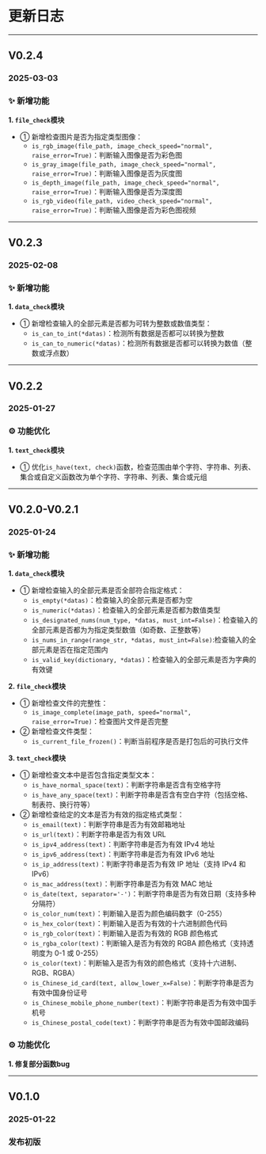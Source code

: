 # 更新日志

---

## V0.2.4

### 2025-03-03

### ✨ 新增功能

**1. `file_check`模块**  
- ① 新增检查图片是否为指定类型图像：
    - `is_rgb_image(file_path, image_check_speed="normal", raise_error=True)`：判断输入图像是否为彩色图
    - `is_gray_image(file_path, image_check_speed="normal", raise_error=True)`：判断输入图像是否为灰度图
    - `is_depth_image(file_path, image_check_speed="normal", raise_error=True)`：判断输入图像是否为深度图
    - `is_rgb_video(file_path, video_check_speed="normal", raise_error=True)`：判断输入图像是否为彩色图视频

---

## V0.2.3

### 2025-02-08

### ✨ 新增功能

**1. `data_check`模块**  
- ① 新增检查输入的全部元素是否都为可转为整数或数值类型：
    - `is_can_to_int(*datas)`：检测所有数据是否都可以转换为整数
    - `is_can_to_numeric(*datas)`：检测所有数据是否都可以转换为数值（整数或浮点数）

---

## V0.2.2

### 2025-01-27

### ⚙️ 功能优化

**1. `text_check`模块**  
- ① 优化`is_have(text, check)`函数，检查范围由单个字符、字符串、列表、集合或自定义函数改为单个字符、字符串、列表、集合或元组

---

## V0.2.0-V0.2.1

### 2025-01-24

### ✨ 新增功能

**1. `data_check`模块**  
- ① 新增检查输入的全部元素是否全部符合指定格式：
    - `is_empty(*datas)`：检查输入的全部元素是否都为空
    - `is_numeric(*datas)`：检查输入的全部元素是否都为数值类型
    - `is_designated_nums(num_type, *datas, must_int=False)`：检查输入的全部元素是否都为为指定类型数值（如奇数、正整数等）
    - `is_nums_in_range(range_str, *datas, must_int=False)`:检查输入的全部元素是否在指定范围内
    - `is_valid_key(dictionary, *datas)`：检查输入的全部元素是否为字典的有效键

**2. `file_check`模块**  
- ① 新增检查文件的完整性：
    - `is_image_complete(image_path, speed="normal", raise_error=True)`：检查图片文件是否完整
- ② 新增检查文件类型：
    - `is_current_file_frozen()`：判断当前程序是否是打包后的可执行文件

**3. `text_check`模块**  
- ① 新增检查文本中是否包含指定类型文本：
    - `is_have_normal_space(text)`：判断字符串是否含有空格字符
    - `is_have_any_space(text)`：判断字符串是否含有空白字符（包括空格、制表符、换行符等）
- ② 新增检查给定的文本是否为有效的指定格式类型：
    - `is_email(text)`：判断字符串是否为有效邮箱地址
    - `is_url(text)`：判断字符串是否为有效 URL
    - `is_ipv4_address(text)`：判断字符串是否为有效 IPv4 地址
    - `is_ipv6_address(text)`：判断字符串是否为有效 IPv6 地址
    - `is_ip_address(text)`：判断字符串是否为有效 IP 地址（支持 IPv4 和 IPv6）
    - `is_mac_address(text)`：判断字符串是否为有效 MAC 地址
    - `is_date(text, separator='-')`：判断字符串是否为有效日期（支持多种分隔符）
    - `is_color_num(text)`：判断输入是否为颜色编码数字（0-255）
    - `is_hex_color(text)`：判断输入是否为有效的十六进制颜色代码
    - `is_rgb_color(text)`：判断输入是否为有效的 RGB 颜色格式
    - `is_rgba_color(text)`：判断输入是否为有效的 RGBA 颜色格式（支持透明度为 0-1 或 0-255）
    - `is_color(text)`：判断输入是否为有效的颜色格式（支持十六进制、RGB、RGBA）
    - `is_Chinese_id_card(text, allow_lower_x=False)`：判断字符串是否为有效中国身份证号
    - `is_Chinese_mobile_phone_number(text)`：判断字符串是否为有效中国手机号
    - `is_Chinese_postal_code(text)`：判断字符串是否为有效中国邮政编码

### ⚙️ 功能优化

**1. 修复部分函数bug** 

---

## V0.1.0

### 2025-01-22

### 发布初版